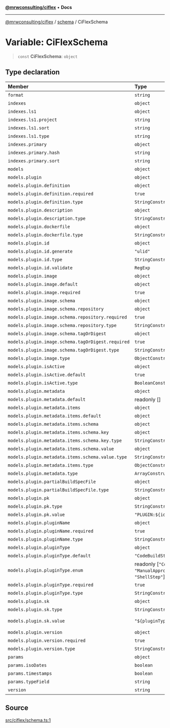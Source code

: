 [**@mrwconsulting/ciflex**](../../README.md) • **Docs**

***

[@mrwconsulting/ciflex](../../README.md) / [schema](../README.md) / CiFlexSchema

# Variable: CiFlexSchema

> `const` **CiFlexSchema**: `object`

## Type declaration

| Member | Type | Value |
| :------ | :------ | :------ |
| `format` | `string` | 'onetable:1.1.0' |
| `indexes` | `object` | ... |
| `indexes.ls1` | `object` | ... |
| `indexes.ls1.project` | `string` | 'all' |
| `indexes.ls1.sort` | `string` | 'id' |
| `indexes.ls1.type` | `string` | 'local' |
| `indexes.primary` | `object` | ... |
| `indexes.primary.hash` | `string` | 'pk' |
| `indexes.primary.sort` | `string` | 'sk' |
| `models` | `object` | ... |
| `models.plugin` | `object` | ... |
| `models.plugin.definition` | `object` | ... |
| `models.plugin.definition.required` | `true` | true |
| `models.plugin.definition.type` | `StringConstructor` | String |
| `models.plugin.description` | `object` | ... |
| `models.plugin.description.type` | `StringConstructor` | String |
| `models.plugin.dockerfile` | `object` | ... |
| `models.plugin.dockerfile.type` | `StringConstructor` | String |
| `models.plugin.id` | `object` | ... |
| `models.plugin.id.generate` | `"ulid"` | 'ulid' |
| `models.plugin.id.type` | `StringConstructor` | String |
| `models.plugin.id.validate` | `RegExp` | ... |
| `models.plugin.image` | `object` | ... |
| `models.plugin.image.default` | `object` | \{\} |
| `models.plugin.image.required` | `true` | true |
| `models.plugin.image.schema` | `object` | ... |
| `models.plugin.image.schema.repository` | `object` | ... |
| `models.plugin.image.schema.repository.required` | `true` | true |
| `models.plugin.image.schema.repository.type` | `StringConstructor` | String |
| `models.plugin.image.schema.tagOrDigest` | `object` | ... |
| `models.plugin.image.schema.tagOrDigest.required` | `true` | true |
| `models.plugin.image.schema.tagOrDigest.type` | `StringConstructor` | String |
| `models.plugin.image.type` | `ObjectConstructor` | Object |
| `models.plugin.isActive` | `object` | ... |
| `models.plugin.isActive.default` | `true` | true |
| `models.plugin.isActive.type` | `BooleanConstructor` | Boolean |
| `models.plugin.metadata` | `object` | ... |
| `models.plugin.metadata.default` | readonly [] | \[\] |
| `models.plugin.metadata.items` | `object` | ... |
| `models.plugin.metadata.items.default` | `object` | \{\} |
| `models.plugin.metadata.items.schema` | `object` | ... |
| `models.plugin.metadata.items.schema.key` | `object` | ... |
| `models.plugin.metadata.items.schema.key.type` | `StringConstructor` | String |
| `models.plugin.metadata.items.schema.value` | `object` | ... |
| `models.plugin.metadata.items.schema.value.type` | `StringConstructor` | String |
| `models.plugin.metadata.items.type` | `ObjectConstructor` | Object |
| `models.plugin.metadata.type` | `ArrayConstructor` | Array |
| `models.plugin.partialBuildSpecFile` | `object` | ... |
| `models.plugin.partialBuildSpecFile.type` | `StringConstructor` | String |
| `models.plugin.pk` | `object` | ... |
| `models.plugin.pk.type` | `StringConstructor` | String |
| `models.plugin.pk.value` | `"PLUGIN:${id}"` | 'PLUGIN:$\{id\}' |
| `models.plugin.pluginName` | `object` | ... |
| `models.plugin.pluginName.required` | `true` | true |
| `models.plugin.pluginName.type` | `StringConstructor` | String |
| `models.plugin.pluginType` | `object` | ... |
| `models.plugin.pluginType.default` | `"CodeBuildStep"` | 'CodeBuildStep' |
| `models.plugin.pluginType.enum` | readonly [`"CodeBuildStep"`, `"ManualApprovalStep"`, `"ShellStep"`] | ... |
| `models.plugin.pluginType.required` | `true` | true |
| `models.plugin.pluginType.type` | `StringConstructor` | String |
| `models.plugin.sk` | `object` | ... |
| `models.plugin.sk.type` | `StringConstructor` | String |
| `models.plugin.sk.value` | `"${pluginType}:${pluginName}"` | '$\{pluginType\}:$\{pluginName\}' |
| `models.plugin.version` | `object` | ... |
| `models.plugin.version.required` | `true` | true |
| `models.plugin.version.type` | `StringConstructor` | String |
| `params` | `object` | ... |
| `params.isoDates` | `boolean` | true |
| `params.timestamps` | `boolean` | true |
| `params.typeField` | `string` | 'model' |
| `version` | `string` | '0.0.1' |

## Source

[src/ciflex/schema.ts:1](https://github.com/mrwconsulting/CiFlex/blob/7abd7b2d63a9c44c1fecf55d7e2f664bb3b1f734/src/ciflex/schema.ts#L1)
